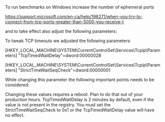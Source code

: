 To run benchmarks on Windows increase the number of ephemeral ports 

https://support.microsoft.com/en-ca/help/196271/when-you-try-to-connect-from-tcp-ports-greater-than-5000-you-receive-t

and to take effect also adjust the following parameters:

To tweak TCP timeouts we adjusted the following parameters:

[HKEY_LOCAL_MACHINE\SYSTEM\CurrentControlSet\Services\Tcpip\Parameters]
"TcpTimedWaitDelay"=dword:00000028

[HKEY_LOCAL_MACHINE\SYSTEM\CurrentControlSet\Services\Tcpip\Parameters]
"StrictTimeWaitSeqCheck"=dword:00000001

While changing this parameter the following important points needs to be considered:

Changing these values requires a reboot. Plan to do that out of your production hours.
TcpTimedWaitDelay is 2 minutes by default, even if the value is not present in the registry.
You must set the StrictTimeWaitSeqCheck to 0x1 or the TcpTimedWaitDelay value will have no effect.
